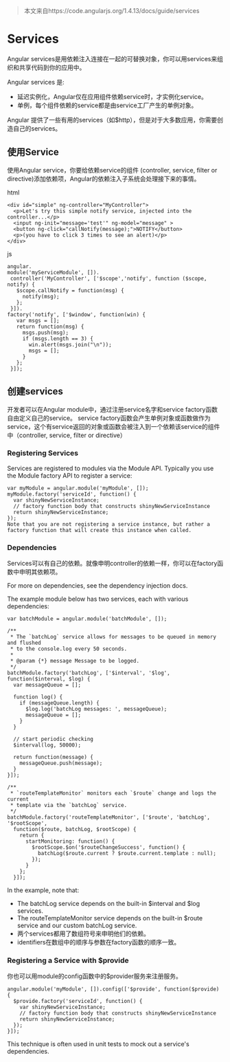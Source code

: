 > 本文来自https://code.angularjs.org/1.4.13/docs/guide/services

# Services
Angular services是用依赖注入连接在一起的可替换对象，你可以用services来组织和共享代码到你的应用中。

Angular services 是:
- 延迟实例化，Angular仅在应用组件依赖service时，才实例化service。
- 单例，每个组件依赖的service都是由service工厂产生的单例对象。

Angular 提供了一些有用的services（如$http），但是对于大多数应用，你需要创造自己的services。

## 使用Service
使用Angular service，你要给依赖service的组件 (controller, service, filter or directive)添加依赖项，Angular的依赖注入子系统会处理接下来的事情。

html
```
<div id="simple" ng-controller="MyController">
  <p>Let's try this simple notify service, injected into the controller...</p>
  <input ng-init="message='test'" ng-model="message" >
  <button ng-click="callNotify(message);">NOTIFY</button>
  <p>(you have to click 3 times to see an alert)</p>
</div>
```

js
```
angular.
module('myServiceModule', []).
 controller('MyController', ['$scope','notify', function ($scope, notify) {
   $scope.callNotify = function(msg) {
     notify(msg);
   };
 }]).
factory('notify', ['$window', function(win) {
   var msgs = [];
   return function(msg) {
     msgs.push(msg);
     if (msgs.length == 3) {
       win.alert(msgs.join("\n"));
       msgs = [];
     }
   };
 }]);
```
## 创建services
开发者可以在Angular module中，通过注册service名字和service factory函数自由定义自己的service。
service factory函数会产生单例对象或函数做作为service，这个有service返回的对象或函数会被注入到一个依赖该service的组件中（controller, service, filter or directive）

### Registering Services
Services are registered to modules via the Module API. Typically you use the Module factory API to register a service:
```
var myModule = angular.module('myModule', []);
myModule.factory('serviceId', function() {
  var shinyNewServiceInstance;
  // factory function body that constructs shinyNewServiceInstance
  return shinyNewServiceInstance;
});
Note that you are not registering a service instance, but rather a factory function that will create this instance when called.
```
### Dependencies
Services可以有自己的依赖。就像申明controller的依赖一样，你可以在factory函数中申明其依赖项。

For more on dependencies, see the dependency injection docs.

The example module below has two services, each with various dependencies:
```
var batchModule = angular.module('batchModule', []);

/**
 * The `batchLog` service allows for messages to be queued in memory and flushed
 * to the console.log every 50 seconds.
 *
 * @param {*} message Message to be logged.
 */
batchModule.factory('batchLog', ['$interval', '$log', function($interval, $log) {
  var messageQueue = [];

  function log() {
    if (messageQueue.length) {
      $log.log('batchLog messages: ', messageQueue);
      messageQueue = [];
    }
  }

  // start periodic checking
  $interval(log, 50000);

  return function(message) {
    messageQueue.push(message);
  }
}]);

/**
 * `routeTemplateMonitor` monitors each `$route` change and logs the current
 * template via the `batchLog` service.
 */
batchModule.factory('routeTemplateMonitor', ['$route', 'batchLog', '$rootScope',
  function($route, batchLog, $rootScope) {
    return {
      startMonitoring: function() {
        $rootScope.$on('$routeChangeSuccess', function() {
          batchLog($route.current ? $route.current.template : null);
        });
      }
    };
  }]);
  ```
 
In the example, note that:
- The batchLog service depends on the built-in $interval and $log services.
- The routeTemplateMonitor service depends on the built-in $route service and our custom batchLog service.
- 两个services都用了数组符号来申明他们的依赖。
- identifiers在数组中的顺序与参数在factory函数的顺序一致。

### Registering a Service with $provide
你也可以用module的config函数中的$provider服务来注册服务。
```
angular.module('myModule', []).config(['$provide', function($provide) {
  $provide.factory('serviceId', function() {
    var shinyNewServiceInstance;
    // factory function body that constructs shinyNewServiceInstance
    return shinyNewServiceInstance;
  });
}]);
```
This technique is often used in unit tests to mock out a service's dependencies.
